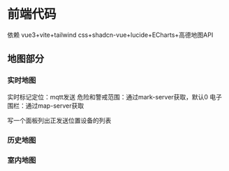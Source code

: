 # 前端代码

依赖 vue3+vite+tailwind css+shadcn-vue+lucide+ECharts+高德地图API

## 地图部分

### 实时地图

实时标记定位：mqtt发送
危险和警戒范围：通过mark-server获取，默认0
电子围栏：通过map-server获取

写一个面板列出正发送位置设备的列表

### 历史地图

### 室内地图
